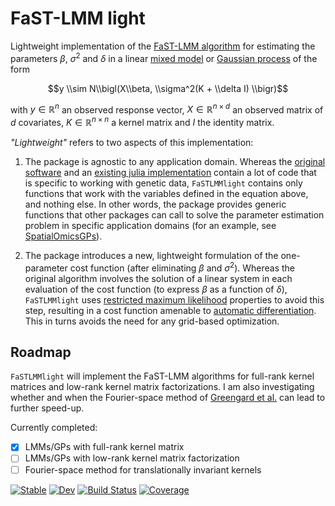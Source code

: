 # FaST-LMM light

Lightweight implementation of the [FaST-LMM algorithm](https://europepmc.org/article/med/21892150) for estimating the parameters $\beta$, $\sigma^2$ and $\delta$ in a linear [mixed model](https://en.wikipedia.org/wiki/Mixed_model) or [Gaussian process](https://en.wikipedia.org/wiki/Gaussian_process) of the form

$$y \\sim N\\bigl(X\\beta, \\sigma^2(K + \\delta I) \\bigr)$$

with $y\in\mathbb{R}^n$ an observed response vector, $X\in\mathbb{R}^{n\times d}$ an observed matrix of $d$ covariates, $K\in\mathbb{R}^{n\times n}$ a kernel matrix and $I$ the identity matrix. 

*"Lightweight"* refers to two aspects of this implementation:

1. The package is agnostic to any application domain. Whereas the [original software](https://fastlmm.github.io/) and an [existing julia implementation](https://github.com/sens/FaSTLMM.jl) contain a lot of code that is specific to working with genetic data, `FaSTLMMlight` contains only functions that work with the variables defined in the equation above, and nothing else. In other words, the package provides generic functions that other packages can call to solve the parameter estimation problem in specific application domains (for an example, see [SpatialOmicsGPs](https://github.com/tmichoel/SpatialOmicsGPs.jl)).

2. The package introduces a new, lightweight formulation of the one-parameter cost function (after eliminating $\beta$ and $\sigma^2$). Whereas the original algorithm involves the solution of a linear system in each evaluation of the cost function (to express $\beta$ as a function of $\delta$), `FaSTLMMlight` uses [restricted maximum likelihood](https://en.wikipedia.org/wiki/Restricted_maximum_likelihood) properties to avoid this step, resulting in a cost function amenable to [automatic differentiation](https://julianlsolvers.github.io/Optim.jl/stable/user/gradientsandhessians/#Automatic-differentiation). This in turns avoids the need for any grid-based optimization.

## Roadmap

 `FaSTLMMlight` will implement the FaST-LMM algorithms for full-rank kernel matrices and low-rank kernel matrix factorizations. I am also investigating whether and when the Fourier-space method of [Greengard et al.](https://arxiv.org/abs/2210.10210) can lead to further speed-up.

 Currently completed:

- [x] LMMs/GPs with full-rank kernel matrix
- [ ] LMMs/GPs with low-rank kernel matrix factorization
- [ ] Fourier-space method for translationally invariant kernels

[![Stable](https://img.shields.io/badge/docs-stable-blue.svg)](https://tmichoel.github.io/FaSTLMMlight.jl/stable/)
[![Dev](https://img.shields.io/badge/docs-dev-blue.svg)](https://tmichoel.github.io/FaSTLMMlight.jl/dev/)
[![Build Status](https://github.com/tmichoel/FaSTLMMlight.jl/actions/workflows/CI.yml/badge.svg?branch=main)](https://github.com/tmichoel/FaSTLMMlight.jl/actions/workflows/CI.yml?query=branch%3Amain)
[![Coverage](https://codecov.io/gh/tmichoel/FaSTLMMlight.jl/branch/main/graph/badge.svg)](https://codecov.io/gh/tmichoel/FaSTLMMlight.jl)